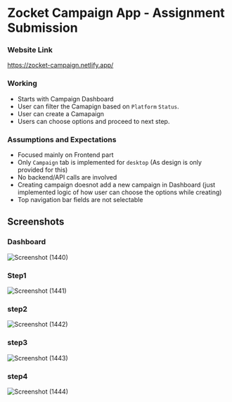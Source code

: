 # Zocket Campaign App - Assignment Submission

### Website Link

https://zocket-campaign.netlify.app/

### Working 
- Starts with Campaign Dashboard
- User can filter the Camapign based on `Platform`  `Status`.
- User can create a Camapaign
- Users can choose options and proceed to next step.

### Assumptions and Expectations
- Focused mainly on Frontend part
- Only `Campaign` tab is implemented for `desktop` (As design is only provided for this)
- No backend/API calls are involved
- Creating campaign doesnot add a new campaign in Dashboard (just implemented logic of how user can choose the options while creating)
- Top navigation bar fields are not selectable

## Screenshots
### Dashboard
![Screenshot (1440)](https://github.com/srinivasteja18/campaign_dashboard/assets/85738509/6e1d68a4-1580-415d-9e2c-57a2f7915f4a)

### Step1
![Screenshot (1441)](https://github.com/srinivasteja18/campaign_dashboard/assets/85738509/ecbf420f-4049-4747-9711-fe18aabd7fb7)

### step2
![Screenshot (1442)](https://github.com/srinivasteja18/campaign_dashboard/assets/85738509/cfc765af-7d6c-4a6e-9970-162bff6e76c7)

### step3
![Screenshot (1443)](https://github.com/srinivasteja18/campaign_dashboard/assets/85738509/b13f1b54-5f61-43ad-8dd1-372edc57ac29)

### step4
![Screenshot (1444)](https://github.com/srinivasteja18/campaign_dashboard/assets/85738509/08991df0-34d9-45c0-9340-1ca919e100a8)





